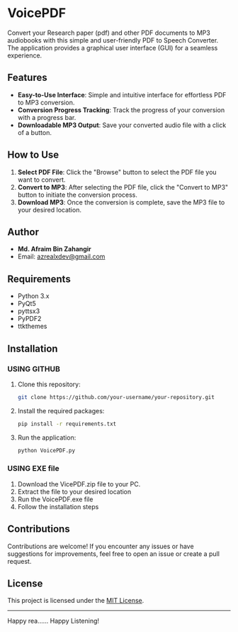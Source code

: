 # VoicePDF

Convert your Research paper (pdf) and other PDF documents to MP3 audiobooks with this simple and user-friendly PDF to Speech Converter. The application provides a graphical user interface (GUI) for a seamless experience.

## Features

- **Easy-to-Use Interface**: Simple and intuitive interface for effortless PDF to MP3 conversion.
- **Conversion Progress Tracking**: Track the progress of your conversion with a progress bar.
- **Downloadable MP3 Output**: Save your converted audio file with a click of a button.

## How to Use

1. **Select PDF File**: Click the "Browse" button to select the PDF file you want to convert.
2. **Convert to MP3**: After selecting the PDF file, click the "Convert to MP3" button to initiate the conversion process.
3. **Download MP3**: Once the conversion is complete, save the MP3 file to your desired location.

## Author

- **Md. Afraim Bin Zahangir**
- Email: azrealxdev@gmail.com

## Requirements

- Python 3.x
- PyQt5
- pyttsx3
- PyPDF2
- ttkthemes

## Installation
### USING GITHUB
1. Clone this repository:

    ```bash
    git clone https://github.com/your-username/your-repository.git
    ```

2. Install the required packages:

    ```bash
    pip install -r requirements.txt
    ```

3. Run the application:

    ```bash
    python VoicePDF.py
    ```

### USING EXE file
1. Download the VicePDF.zip file to your PC.
2. Extract the file to your desired location
3. Run the VoicePDF.exe file
4. Follow the installation steps

## Contributions

Contributions are welcome! If you encounter any issues or have suggestions for improvements, feel free to open an issue or create a pull request.

## License

This project is licensed under the [MIT License](LICENSE).

---

Happy rea...... Happy Listening!
